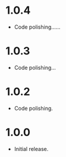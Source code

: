 # 1.0.4
- Code polishing......

# 1.0.3
- Code polishing...

# 1.0.2
- Code polishing.

# 1.0.0
- Initial release.
